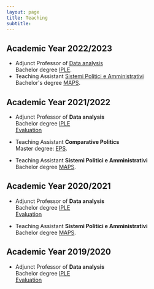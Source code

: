 ```yaml
---
layout: page
title: Teaching
subtitle:
---
```



## Academic Year 2022/2023

- Adjunct Professor of [Data analysis](https://www.unimi.it/it/corsi/insegnamenti-dei-corsi-di-laurea/2024/data-analysis)  
  Bachelor degree [IPLE](https://iple.cdl.unimi.it/en).
- Teaching Assistant [Sistemi Politici e Amministrativi](https://www.unimi.it/it/corsi/insegnamenti-dei-corsi-di-laurea/2023/sistemi-politici-e-amministrativi)  
Bachelor's degree [MAPS](https://maps.cdl.unimi.it/it).

## Academic Year 2021/2022

- Adjunct Professor of **Data analysis**  
  Bachelor degree [IPLE](https://iple.cdl.unimi.it/en)  
  [Evaluation](assets/pdf/evaluation-2021-2022.pdf#page=13)  
  
- Teaching Assistant **Comparative Politics**  
  Master degree: [EPS](https://eps.cdl.unimi.it/en).
- Teaching Assistant **Sistemi Politici e Amministrativi**  
  Bachelor degree [MAPS](https://maps.cdl.unimi.it/it).

## Academic Year 2020/2021

- Adjunct Professor of **Data analysis**  
  Bachelor degree [IPLE](https://iple.cdl.unimi.it/en)  
  [Evaluation](assets/pdf/evaluation-2020-2021.pdf#page=12)  

- Teaching Assistant **Sistemi Politici e Amministrativi**  
  Bachelor degree [MAPS](https://maps.cdl.unimi.it/it).

## Academic Year 2019/2020

- Adjunct Professor of **Data analysis**  
  Bachelor degree [IPLE](https://iple.cdl.unimi.it/en)  
  [Evaluation](assets/pdf/evaluation-2019-2020.pdf#page=13)  



